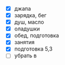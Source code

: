 - [x] джапа
- [x] зарядка, бег
- [x] душ, масло
- [x] оладушки 
- [x] обед, подготовка
- [x] занятия
- [x] подготовка 5,3
- [ ] убрать в